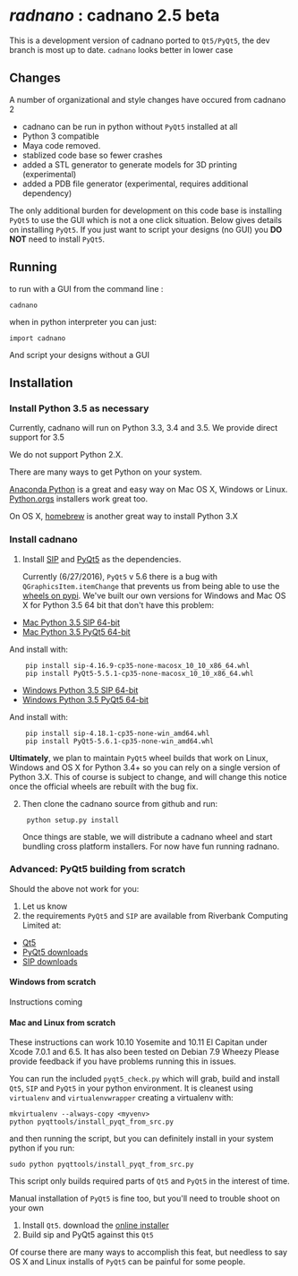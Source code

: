 # *radnano* : cadnano 2.5 beta
This is a development version of cadnano ported to `Qt5/PyQt5`,
the dev branch is most up to date.
`cadnano` looks better in lower case

## Changes
A number of organizational and style changes have occured from cadnano 2

* cadnano can be run in python without `PyQt5` installed at all
* Python 3 compatible
* Maya code removed.
* stablized code base so fewer crashes
* added a STL generator to generate models for 3D printing (experimental)
* added a PDB file generator (experimental, requires additional dependency)

The only additional burden for development on this code base is installing `PyQt5`
to use the GUI which is not a one click situation.  Below gives details on
installing `PyQt5`.  If you just want to script your designs (no GUI) you
**DO NOT** need to install `PyQt5`.

## Running

to run with a GUI from the command line :

    cadnano

when in python interpreter you can just:

    import cadnano

And script your designs without a GUI

## Installation

### Install Python 3.5 as necessary

Currently, cadnano will run on Python 3.3, 3.4 and 3.5.  We provide direct
support for 3.5

We do not support Python 2.X.

There are many ways to get Python on your system.

[Anaconda Python](https://www.continuum.io/downloads) is a great and easy way
on Mac OS X, Windows or Linux.
[Python.orgs](https://www.python.org/) installers work great too.

On OS X, [homebrew](http://brew.sh/) is another great way to install Python 3.X

### Install cadnano

1. Install [SIP](https://riverbankcomputing.com/software/sip/intro) and [PyQt5](https://www.riverbankcomputing.com/software/pyqt/intro) as the dependencies.

   Currently (6/27/2016), `PyQt5` v 5.6  there is a bug with `QGraphicsItem.itemChange`
that prevents us from being able to use the [wheels on pypi](https://pypi.python.org/pypi/PyQt5/5.6).
We've built our own versions for Windows and Mac OS X for Python 3.5 64 bit that don't have this
problem:

  * [Mac Python 3.5 SIP 64-bit](https://hu-my.sharepoint.com/personal/nick_conway_wyss_harvard_edu/_layouts/15/guestaccess.aspx?guestaccesstoken=l9ewGX%2bbgyXEsOFJb4ADP7gEICEj6HvulLGmZ8%2fEzfc%3d&docid=00790fc3650cb4bafa45c2689c71acddd)
  * [Mac Python 3.5 PyQt5 64-bit](https://hu-my.sharepoint.com/personal/nick_conway_wyss_harvard_edu/_layouts/15/guestaccess.aspx?guestaccesstoken=4K1bIvG9EwTvTNm5fxpCRxKLafkWpNd45nLs%2fekGpN0%3d&docid=0980b254529b940d3bb026a8006ab2ff2)

   And install with:

        pip install sip-4.16.9-cp35-none-macosx_10_10_x86_64.whl
        pip install PyQt5-5.5.1-cp35-none-macosx_10_10_x86_64.whl


  * [Windows Python 3.5 SIP 64-bit](https://hu-my.sharepoint.com/personal/nick_conway_wyss_harvard_edu/_layouts/15/guestaccess.aspx?guestaccesstoken=hHzHovkboxbgsl5ZH46X%2f4uSw52mVuRsTSJOONafsis%3d&docid=06d4c2a4776be46f8b0aad84f43c58532)
  * [Windows Python 3.5 PyQt5 64-bit](https://hu-my.sharepoint.com/personal/nick_conway_wyss_harvard_edu/_layouts/15/guestaccess.aspx?guestaccesstoken=ngRHdMEIrmXYJ3W2dOIrs9L68nVLqeslinQHsbwcGCg%3d&docid=08daf362df3b14bf084973d85e4efd662)

   And install with:

        pip install sip-4.18.1-cp35-none-win_amd64.whl
        pip install PyQt5-5.6.1-cp35-none-win_amd64.whl

   **Ultimately**, we plan to maintain `PyQt5` wheel builds that work on Linux,
 Windows and OS X for Python 3.4+ so you can rely on a single version of
 Python 3.X.  This of course is subject to change, and will change this notice
 once the official wheels are rebuilt with the bug fix.

2. Then clone the cadnano source from github and run:

        python setup.py install

   Once things are stable, we will distribute a cadnano wheel and start bundling
cross platform installers.  For now have fun running radnano.

### Advanced: PyQt5 building from scratch

Should the above not work for you:

1. Let us know
2. the requirements `PyQt5` and `SIP` are available from Riverbank Computing Limited at:

* [Qt5](https://www.qt.io/download/)
* [PyQt5 downloads](http://www.riverbankcomputing.com/software/pyqt/download5)
* [SIP downloads](http://www.riverbankcomputing.com/software/sip/download)

#### Windows from scratch

Instructions coming

#### Mac and Linux from scratch

These instructions can work 10.10 Yosemite and  10.11 El Capitan
under Xcode 7.0.1 and 6.5.  It has also been tested on Debian 7.9 Wheezy
Please provide feedback if you have problems running this in issues.

You can run the included `pyqt5_check.py` which will grab, build and install
`Qt5`, `SIP` and `PyQt5` in your python environment.  It is cleanest using
`virtualenv` and `virtualenvwrapper` creating a virtualenv with:

    mkvirtualenv --always-copy <myvenv>
    python pyqttools/install_pyqt_from_src.py

and then running the script, but you can definitely install in your system
python if you run:

    sudo python pyqttools/install_pyqt_from_src.py

This script only builds required parts of `Qt5` and `PyQt5` in the interest of time.

Manual installation of `PyQt5` is fine too, but you'll need to trouble shoot on
your own

1.  Install `Qt5`. download the [online installer](http://www.qt.io/download-open-source/)
2.  Build sip and PyQt5 against this `Qt5`

Of course there are many ways to accomplish this feat, but needless to say
OS X and Linux installs of `PyQt5` can be painful for some people.

